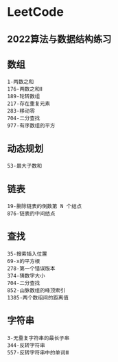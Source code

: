 # LeetCode

## 2022算法与数据结构练习

## 数组
    1-两数之和
    176-两数之和Ⅱ
    189-轮转数组
    217-存在重复元素
    283-移动零
    704-二分查找
    977-有序数组的平方

## 动态规划
    53-最大子数和

## 链表
    19-删除链表的倒数第 N 个结点
    876-链表的中间结点
    
## 查找
    35-搜索插入位置
    69-x的平方根
    278-第一个错误版本
    374-猜数字大小
    704-二分查找
    852-山脉数组的峰顶索引
    1385-两个数组间的距离值

## 字符串
    3-无重复字符串的最长子串    
    344-反转字符串
    557-反转字符串中的单词Ⅲ    